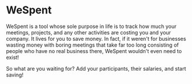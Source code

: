 # WeSpent
WeSpent is a tool whose sole purpose in life is to track how much your meetings, projects, and any other activities are costing you and your company.  It lives for you to save money. In fact, if it weren't for businesses wasting money with boring meetings that take far too long consisting of people who have no real business there, WeSpent wouldn't even need to exist!  

So what are you waiting for? Add your participants, their salaries, and start saving!
